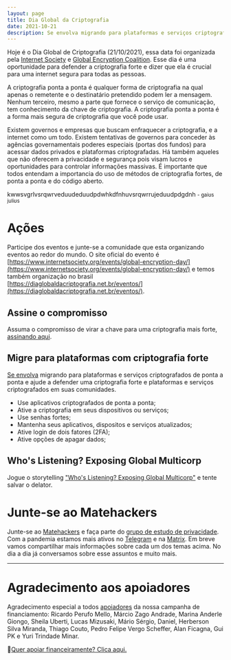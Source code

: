```yaml
---
layout: page
title: Dia Global da Criptografia
date: 2021-10-21
description: Se envolva migrando para plataformas e serviços criptografados de ponta a ponta e ajude a defender uma criptografia forte e plataformas e serviços criptografados em suas comunidades.
---
```


Hoje é o Dia Global de Criptografia (21/10/2021), essa data foi organizada pela [Internet Society](https://isoc.org.br/) e [Global Encryption Coalition](https://www.globalencryption.org/). Esse dia é uma oportunidade para defender a criptografia forte e dizer que ela é crucial para uma internet segura para todas as pessoas. 

A criptografia ponta a ponta é qualquer forma de criptografia na qual apenas o remetente e o destinatário pretendido podem ler a mensagem. Nenhum terceiro, mesmo a parte que fornece o serviço de comunicação, tem conhecimento da chave de criptografia. A criptografia ponta a ponta é a forma mais segura de criptografia que você pode usar.

Existem governos e empresas que buscam enfraquecer a criptografia, e a internet como um todo. Existem tentativas de governos para conceder às agências governamentais poderes especiais (portas dos fundos) para acessar dados privados e plataformas criptografadas. Há também aqueles que não oferecem a privacidade e segurança pois visam lucros e oportunidades para controlar informações massivas. É importante que todos entendam a importancia do uso de métodos de criptografia fortes, de ponta a ponta e do código aberto.

<!-- Há uma espécie de bambu, "Phyllostachys bambusoides", que tem sua florada a cada 23 anos*. Cientistas acreditam que esse "número primo de tempo" para cada floração é um diferencial evolutivo dessa espécie frente as demais. *Essa informação, 23 anos, encontrada na wiki sobre números primos esta incorreta. O ciclo de florada dessa espécie é a cada 120 anos. Cientistas acreditam que é resultado da evolução com ciclos cada vez mais longos baseado em pequenos números primos 5x3x2x2x2. Isso de acordo com matéria colocada como referência na propria wiki: https://www.nationalgeographic.com/science/article/bamboo-mathematicians -->
kwwsvgrlvsrqwrveduudeduudpdwhkdfnhuvsrqwrrujeduudpdgdnh
<small>- ɡaiʊs juliʊs</small>

# Ações

Participe dos eventos e junte-se a comunidade que esta organizando eventos ao redor do mundo. O site oficial do evento é [https://www.internetsociety.org/events/global-encryption-day/](https://www.internetsociety.org/events/global-encryption-day/) e temos também organização no brasil [https://diaglobaldacriptografia.net.br/eventos/](https://diaglobaldacriptografia.net.br/eventos/).

## Assine o compromisso

Assuma o compromisso de virar a chave para uma criptografia mais forte, [assinando aqui](https://ged.globalencryption.org/seu-compromisso/). 

## Migre para plataformas com criptografia forte

[Se envolva](https://ged.globalencryption.org/protect-yourself-make-the-switch-to-encrypted-services/) migrando para plataformas e serviços criptografados de ponta a ponta e ajude a defender uma criptografia forte e plataformas e serviços criptografados em suas comunidades.

- Use aplicativos criptografados de ponta a ponta;
- Ative a criptografia em seus dispositivos ou serviços;
- Use senhas fortes;
- Mantenha seus aplicativos, dispositos e serviços atualizados;
- Ative login de dois fatores (2FA);
- Ative opções de apagar dados;

## Who's Listening? Exposing Global Multicorp

Jogue o storytelling ["Who's Listening? Exposing Global Multicorp"](https://whoslistening.globalencryption.org/) e tente salvar o delator.


# Junte-se ao Matehackers

Junte-se ao [Matehackers](matehackers.org) e faça parte do [grupo de estudo de privacidade](https://blog.matehackers.org/2021/10/11/grupo-privacidade-cypherpunks/). Com a pandemia estamos mais ativos no [Telegram](https://t.me/matehackerspoa) e na [Matrix](https://matrix.to/#/#matehackers:matrix.org). Em breve vamos compartilhar mais informações sobre cada um dos temas acima. No dia a dia já conversamos sobre esse assuntos e muito mais.

---

# Agradecimento aos apoiadores

Agradecimento especial a todos [apoiadores](https://apoia.se/matehackers) da nossa campanha de financiamento:
Ricardo Perufo Mello, Márcio Zago Andrade, Marina Anderle Giongo, Sheila Uberti, Lucas Mizusaki, Mário Sérgio, Daniel, Herberson Silva Miranda, Thiago Couto, Pedro Felipe Vergo Scheffer, Alan Ficagna, Gui PK e Yuri Trindade Minar.

💎[Quer apoiar financeiramente? Clica aqui.](https://matehackers.org/renda)
